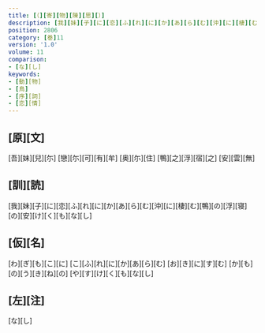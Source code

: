 ```yaml
---
title: [（][寄][物][陳][思][）]
description: [我][妹][子][に][恋][ふ][れ][に][か][あ][ら][む][沖][に][棲][む][鴨][の][浮][寝][の][安][け][く][も][な][し]
position: 2806
category: [巻]11
version: '1.0'
volume: 11
comparison:
- [な][し]
keywords:
- [動][物]
- [鳥]
- [序][詞]
- [恋][情]
---
```


## [原][文]

[吾][妹][兒][尓] [戀][尓][可][有][牟] [奥][尓][住] [鴨][之][浮][宿][之] [安][雲][無]

## [訓][読]

[我][妹][子][に][恋][ふ][れ][に][か][あ][ら][む][沖][に][棲][む][鴨][の][浮][寝][の][安][け][く][も][な][し]

## [仮][名]

[わ][ぎ][も][こ][に] [こ][ふ][れ][に][か][あ][ら][む] [お][き][に][す][む] [か][も][の][う][き][ね][の] [や][す][け][く][も][な][し]

## [左][注]

[な][し]
